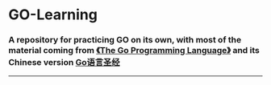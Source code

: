 # GO-Learning 

### A repository for practicing GO on its own, with most of the material coming from [《The Go Programming Language》](http://www.gopl.io/) and its Chinese version [Go语言圣经](gopl-zh.github.io)

***

